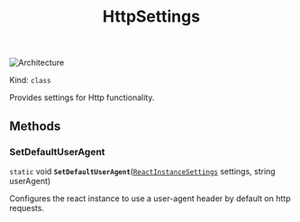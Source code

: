 ﻿---
id: HttpSettings
title: HttpSettings
---

![Architecture](https://img.shields.io/badge/architecture-new_&_old-green)

Kind: `class`

Provides settings for Http functionality. 

## Methods
### SetDefaultUserAgent
`static` void **`SetDefaultUserAgent`**([`ReactInstanceSettings`](ReactInstanceSettings) settings, string userAgent)

Configures the react instance to use a user-agent header by default on http requests.

